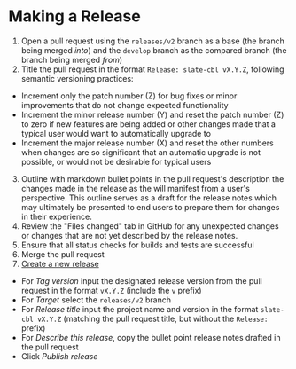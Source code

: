 # Making a Release

1. Open a pull request using the `releases/v2` branch as a base (the branch being merged *into*) and the `develop` branch as the compared branch (the branch being merged *from*)
2. Title the pull request in the format `Release: slate-cbl vX.Y.Z`, following semantic versioning practices:

  - Increment only the patch number (Z) for bug fixes or minor improvements that do not change expected functionality
  - Increment the minor release number (Y) and reset the patch number (Z) to zero if new features are being added or other changes made that a typical user would want to automatically upgrade to
  - Increment the major release number (X) and reset the other numbers when changes are so significant that an automatic upgrade is not possible, or would not be desirable for typical users

3. Outline with markdown bullet points in the pull request's description the changes made in the release as the will manifest from a user's perspective. This outline serves as a draft for the release notes which may ultimately be presented to end users to prepare them for changes in their experience.
4. Review the "Files changed" tab in GitHub for any unexpected changes or changes that are not yet described by the release notes.
5. Ensure that all status checks for builds and tests are successful
6. Merge the pull request
7. [Create a new release](https://github.com/SlateFoundation/slate-cbl/releases/new)

  - For *Tag version* input the designated release version from the pull request in the format `vX.Y.Z` (include the `v` prefix)
  - For *Target* select the `releases/v2` branch
  - For *Release title* input the project name and version in the format `slate-cbl vX.Y.Z` (matching the pull request title, but without the `Release: ` prefix)
  - For *Describe this release*, copy the bullet point release notes drafted in the pull request
  - Click *Publish release*